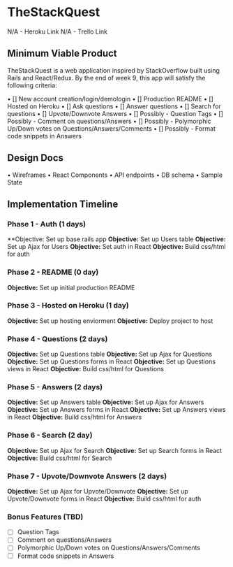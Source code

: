 # TheStackQuest

N/A - Heroku Link
N/A - Trello Link

## Minimum Viable Product

TheStackQuest is a web application inspired by StackOverflow built using Rails and React/Redux. By the end of week 9, this app will satisfy the following criteria:

• [] New account creation/login/demologin
• [] Production README
• [] Hosted on Heroku
• [] Ask questions
• [] Answer questions
• [] Search for questions
• [] Upvote/Downvote Answers
• [] Possibly - Question Tags
• [] Possibly - Comment on questions/Answers
• [] Possibly - Polymorphic Up/Down votes on Questions/Answers/Comments
• [] Possibly - Format code snippets in Answers

## Design Docs
• Wireframes
• React Components
• API endpoints
• DB schema
• Sample State


## Implementation Timeline
### Phase 1 - Auth (1 days)
**Objective: Set up base rails app
**Objective:**  Set up Users table
**Objective:**  Set up Ajax for Users
**Objective:**  Set auth in React
**Objective:**  Build css/html for auth

### Phase 2 - README (0 day)
**Objective:** Set up initial production README

### Phase 3 - Hosted on Heroku (1 day)
**Objective:** Set up hosting enviorment
**Objective:** Deploy project to host

### Phase 4 - Questions (2 days)
**Objective:**  Set up Questions table
**Objective:**  Set up Ajax for Questions
**Objective:**  Set up Questions forms in React
**Objective:**  Set up Questions views in React
**Objective:**  Build css/html for Questions

### Phase 5 - Answers (2 days)
**Objective:**  Set up Answers table
**Objective:**  Set up Ajax for Answers
**Objective:**  Set up Answers forms in React
**Objective:**  Set up Answers views in React
**Objective:**  Build css/html for Answers

### Phase 6 - Search (2 day)
**Objective:**  Set up Ajax for Search
**Objective:**  Set up Search forms in React
**Objective:**  Build css/html for Search


### Phase 7 - Upvote/Downvote Answers (2 days)
**Objective:**  Set up Ajax for Upvote/Downvote
**Objective:**  Set up Upvote/Downvote forms in React
**Objective:**  Build css/html for auth


### Bonus Features (TBD)
- [ ] Question Tags
- [ ] Comment on questions/Answers
- [ ] Polymorphic Up/Down votes on Questions/Answers/Comments
- [ ] Format code snippets in Answers

